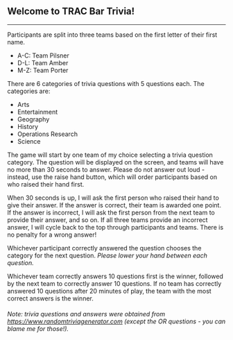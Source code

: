 ## Welcome to TRAC Bar Trivia!

------------------------------------------------------------------------

Participants are split into three teams based on the first letter of their first name.

-   A-C: Team Pilsner
-   D-L: Team Amber
-   M-Z: Team Porter

There are 6 categories of trivia questions with 5 questions each. The categories are:

-   Arts
-   Entertainment
-   Geography
-   History
-   Operations Research
-   Science

The game will start by one team of my choice selecting a trivia question category. The question will be displayed on the screen, and teams will have no more than 30 seconds to answer. Please do not answer out loud - instead, use the raise hand button, which will order participants based on who raised their hand first.

When 30 seconds is up, I will ask the first person who raised their hand to give their answer. If the answer is correct, their team is awarded one point. If the answer is incorrect, I will ask the first person from the next team to provide their answer, and so on. If all three teams provide an incorrect answer, I will cycle back to the top through participants and teams. There is no penalty for a wrong answer!

Whichever participant correctly answered the question chooses the category for the next question. *Please lower your hand between each question.*

Whichever team correctly answers 10 questions first is the winner, followed by the next team to correctly answer 10 questions. If no team has correctly answered 10 questions after 20 minutes of play, the team with the most correct answers is the winner.

###### Note: trivia questions and answers were obtained from <https://www.randomtriviagenerator.com> (except the OR questions - you can blame me for those!).
